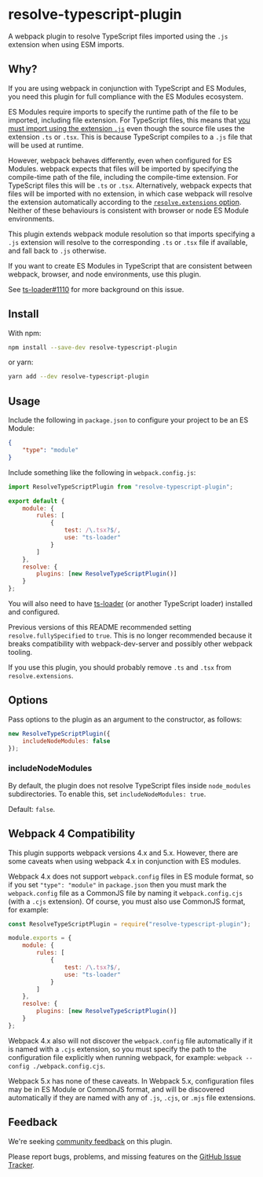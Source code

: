 # resolve-typescript-plugin

A webpack plugin to resolve TypeScript files imported using the `.js` extension
when using ESM imports.

## Why?

If you are using webpack in conjunction with TypeScript and ES Modules, you need
this plugin for full compliance with the ES Modules ecosystem.

ES Modules require imports to specify the runtime path of the file to be
imported, including file extension. For TypeScript files, this means that [you
must import using the extension `.js`][1] even though the source file uses the
extension `.ts` or `.tsx`. This is because TypeScript compiles to a `.js` file
that will be used at runtime.

However, webpack behaves differently, even when configured for ES Modules.
webpack expects that files will be imported by specifying the compile-time path
of the file, including the compile-time extension. For TypeScript files this
will be `.ts` or `.tsx`. Alternatively, webpack expects that files will be
imported with no extension, in which case webpack will resolve the extension
automatically according to the [`resolve.extensions` option][2]. Neither of
these behaviours is consistent with browser or node ES Module environments.

This plugin extends webpack module resolution so that imports specifying a `.js`
extension will resolve to the corresponding `.ts` or `.tsx` file if available,
and fall back to `.js` otherwise.

If you want to create ES Modules in TypeScript that are consistent between
webpack, browser, and node environments, use this plugin.

See [ts-loader#1110][3] for more background on this issue.

## Install

With npm:

```bash
npm install --save-dev resolve-typescript-plugin
```

or yarn:

```bash
yarn add --dev resolve-typescript-plugin
```

## Usage

Include the following in `package.json` to configure your project to be an ES
Module:

```json
{
    "type": "module"
}
```

Include something like the following in `webpack.config.js`:

```js
import ResolveTypeScriptPlugin from "resolve-typescript-plugin";

export default {
    module: {
        rules: [
            {
                test: /\.tsx?$/,
                use: "ts-loader"
            }
        ]
    },
    resolve: {
        plugins: [new ResolveTypeScriptPlugin()]
    }
};
```

You will also need to have [ts-loader][4] (or another TypeScript loader)
installed and configured.

Previous versions of this README recommended setting `resolve.fullySpecified` to
`true`. This is no longer recommended because it breaks compatibility with
webpack-dev-server and possibly other webpack tooling.

If you use this plugin, you should probably remove `.ts` and `.tsx` from
`resolve.extensions`.

## Options

Pass options to the plugin as an argument to the constructor, as follows:

```js
new ResolveTypeScriptPlugin({
    includeNodeModules: false
});
```

### includeNodeModules

By default, the plugin does not resolve TypeScript files inside `node_modules`
subdirectories. To enable this, set `includeNodeModules: true`.

Default: `false`.

## Webpack 4 Compatibility

This plugin supports webpack versions 4.x and 5.x. However, there are some
caveats when using webpack 4.x in conjunction with ES modules.

Webpack 4.x does not support `webpack.config` files in ES module format, so if
you set `"type": "module"` in `package.json` then you must mark the
`webpack.config` file as a CommonJS file by naming it `webpack.config.cjs` (with
a `.cjs` extension). Of course, you must also use CommonJS format, for example:

```js
const ResolveTypeScriptPlugin = require("resolve-typescript-plugin");

module.exports = {
    module: {
        rules: [
            {
                test: /\.tsx?$/,
                use: "ts-loader"
            }
        ]
    },
    resolve: {
        plugins: [new ResolveTypeScriptPlugin()]
    }
};
```

Webpack 4.x also will not discover the `webpack.config` file automatically if it
is named with a `.cjs` extension, so you must specify the path to the
configuration file explicitly when running webpack, for example:
`webpack --config ./webpack.config.cjs`.

Webpack 5.x has none of these caveats. In Webpack 5.x, configuration files may
be in ES Module or CommonJS format, and will be discovered automatically if they
are named with any of `.js`, `.cjs`, or `.mjs` file extensions.

## Feedback

We're seeking [community feedback][5] on this plugin.

Please report bugs, problems, and missing features on the [GitHub Issue
Tracker][6].

[1]: https://github.com/microsoft/TypeScript/issues/16577#issuecomment-703190339
[2]: https://webpack.js.org/configuration/resolve/#resolveextensions
[3]: https://github.com/TypeStrong/ts-loader/issues/1110
[4]: https://www.npmjs.com/package/ts-loader
[5]: https://github.com/softwareventures/resolve-typescript-plugin/issues/5
[6]: https://github.com/softwareventures/resolve-typescript-plugin/issues
